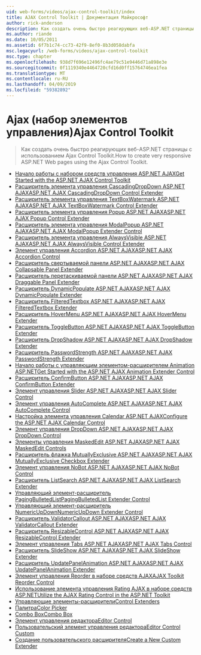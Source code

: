 ```yaml
---
uid: web-forms/videos/ajax-control-toolkit/index
title: AJAX Control Toolkit | Документация Майкрософт
author: rick-anderson
description: Как создать очень быстро реагирующих веб-ASP.NET страницы с использованием Ajax Control Toolkit.
ms.author: riande
ms.date: 10/05/2011
ms.assetid: 6f7b1c74-cc73-42f9-8ef0-8b3d058dabfa
msc.legacyurl: /web-forms/videos/ajax-control-toolkit
msc.type: chapter
ms.openlocfilehash: 938d7f696e12496fc4ae79c51e9446d71a898e3e
ms.sourcegitcommit: 0f1119340e4464720cfd16d0ff15764746ea1fea
ms.translationtype: MT
ms.contentlocale: ru-RU
ms.lasthandoff: 04/09/2019
ms.locfileid: "59382892"
---
```

# <a name="ajax-control-toolkit"></a><span data-ttu-id="dd620-103">Ajax (набор элементов управления)</span><span class="sxs-lookup"><span data-stu-id="dd620-103">Ajax Control Toolkit</span></span>

> <span data-ttu-id="dd620-104">Как создать очень быстро реагирующих веб-ASP.NET страницы с использованием Ajax Control Toolkit.</span><span class="sxs-lookup"><span data-stu-id="dd620-104">How to create very responsive ASP.NET Web pages using the Ajax Control Toolkit.</span></span>


- [<span data-ttu-id="dd620-105">Начало работы с набором средств управления ASP.NET AJAX</span><span class="sxs-lookup"><span data-stu-id="dd620-105">Get Started with the ASP.NET AJAX Control Toolkit</span></span>](how-do-i-get-started-with-the-aspnet-ajax-control-toolkit.md)
- [<span data-ttu-id="dd620-106">Расширитель элемента управления CascadingDropDown ASP.NET AJAX</span><span class="sxs-lookup"><span data-stu-id="dd620-106">ASP.NET AJAX CascadingDropDown Control Extender</span></span>](how-do-i-use-the-aspnet-ajax-cascadingdropdown-control-extender.md)
- [<span data-ttu-id="dd620-107">Расширитель элемента управления TextBoxWatermark ASP.NET AJAX</span><span class="sxs-lookup"><span data-stu-id="dd620-107">ASP.NET AJAX TextBoxWatermark Control Extender</span></span>](how-do-i-use-the-aspnet-ajax-textboxwatermark-control-extender.md)
- [<span data-ttu-id="dd620-108">Расширитель элемента управления Popup ASP.NET AJAX</span><span class="sxs-lookup"><span data-stu-id="dd620-108">ASP.NET AJAX Popup Control Extender</span></span>](how-do-i-use-the-aspnet-ajax-popup-control-extender.md)
- [<span data-ttu-id="dd620-109">Расширитель элемента управления ModalPopup ASP.NET AJAX</span><span class="sxs-lookup"><span data-stu-id="dd620-109">ASP.NET AJAX ModalPopup Extender Control</span></span>](how-do-i-use-the-aspnet-ajax-modalpopup-extender-control.md)
- [<span data-ttu-id="dd620-110">Расширитель элемента управления AlwaysVisible ASP.NET AJAX</span><span class="sxs-lookup"><span data-stu-id="dd620-110">ASP.NET AJAX AlwaysVisible Control Extender</span></span>](how-do-i-use-the-aspnet-ajax-alwaysvisible-control-extender.md)
- [<span data-ttu-id="dd620-111">Элемент управления Accordion ASP.NET AJAX</span><span class="sxs-lookup"><span data-stu-id="dd620-111">ASP.NET AJAX Accordion Control</span></span>](how-do-i-use-the-aspnet-ajax-accordion-control.md)
- [<span data-ttu-id="dd620-112">Расширитель свертываемой панели ASP.NET AJAX</span><span class="sxs-lookup"><span data-stu-id="dd620-112">ASP.NET AJAX Collapsable Panel Extender</span></span>](how-do-i-use-the-aspnet-ajax-collapsable-panel-extender.md)
- [<span data-ttu-id="dd620-113">Расширитель перетаскиваемой панели ASP.NET AJAX</span><span class="sxs-lookup"><span data-stu-id="dd620-113">ASP.NET AJAX Draggable Panel Extender</span></span>](how-do-i-use-the-aspnet-ajax-draggable-panel-extender.md)
- [<span data-ttu-id="dd620-114">Расширитель DynamicPopulate ASP.NET AJAX</span><span class="sxs-lookup"><span data-stu-id="dd620-114">ASP.NET AJAX DynamicPopulate Extender</span></span>](how-do-i-use-the-aspnet-ajax-dynamicpopulate-extender.md)
- [<span data-ttu-id="dd620-115">Расширитель FilteredTextbox ASP.NET AJAX</span><span class="sxs-lookup"><span data-stu-id="dd620-115">ASP.NET AJAX FilteredTextbox Extender</span></span>](how-do-i-use-the-aspnet-ajax-filteredtextbox-extender.md)
- [<span data-ttu-id="dd620-116">Расширитель HoverMenu ASP.NET AJAX</span><span class="sxs-lookup"><span data-stu-id="dd620-116">ASP.NET AJAX HoverMenu Extender</span></span>](how-do-i-use-the-aspnet-ajax-hovermenu-extender.md)
- [<span data-ttu-id="dd620-117">Расширитель ToggleButton ASP.NET AJAX</span><span class="sxs-lookup"><span data-stu-id="dd620-117">ASP.NET AJAX ToggleButton Extender</span></span>](how-do-i-use-the-aspnet-ajax-togglebutton-extender.md)
- [<span data-ttu-id="dd620-118">Расширитель DropShadow ASP.NET AJAX</span><span class="sxs-lookup"><span data-stu-id="dd620-118">ASP.NET AJAX DropShadow Extender</span></span>](how-do-i-use-the-aspnet-ajax-dropshadow-extender.md)
- [<span data-ttu-id="dd620-119">Расширитель PasswordStrength ASP.NET AJAX</span><span class="sxs-lookup"><span data-stu-id="dd620-119">ASP.NET AJAX PasswordStrength Extender</span></span>](how-do-i-use-the-aspnet-ajax-passwordstrength-extender.md)
- [<span data-ttu-id="dd620-120">Начало работы с управляющим элементом-расширителем Animation ASP.NET</span><span class="sxs-lookup"><span data-stu-id="dd620-120">Get Started with the ASP.NET AJAX Animation Extender Control</span></span>](how-do-i-get-started-with-the-aspnet-ajax-animation-extender-control.md)
- [<span data-ttu-id="dd620-121">Расширитель ConfirmButton ASP.NET AJAX</span><span class="sxs-lookup"><span data-stu-id="dd620-121">ASP.NET AJAX ConfirmButton Extender</span></span>](how-do-i-use-the-aspnet-ajax-confirmbutton-extender.md)
- [<span data-ttu-id="dd620-122">Элемент управления Slider ASP.NET AJAX</span><span class="sxs-lookup"><span data-stu-id="dd620-122">ASP.NET AJAX Slider Control</span></span>](how-do-i-use-the-aspnet-ajax-slider-control.md)
- [<span data-ttu-id="dd620-123">Элемент управления AutoComplete ASP.NET AJAX</span><span class="sxs-lookup"><span data-stu-id="dd620-123">ASP.NET AJAX AutoComplete Control</span></span>](how-do-i-use-the-aspnet-ajax-autocomplete-control.md)
- [<span data-ttu-id="dd620-124">Настройка элемента управления Calendar ASP.NET AJAX</span><span class="sxs-lookup"><span data-stu-id="dd620-124">Configure the ASP.NET AJAX Calendar Control</span></span>](how-do-i-configure-the-aspnet-ajax-calendar-control.md)
- [<span data-ttu-id="dd620-125">Элемент управления DropDown ASP.NET AJAX</span><span class="sxs-lookup"><span data-stu-id="dd620-125">ASP.NET AJAX DropDown Control</span></span>](how-do-i-use-the-aspnet-ajax-dropdown-control.md)
- [<span data-ttu-id="dd620-126">Элементы управления MaskedEdit ASP.NET AJAX</span><span class="sxs-lookup"><span data-stu-id="dd620-126">ASP.NET AJAX MaskedEdit Controls</span></span>](how-do-i-use-the-aspnet-ajax-maskededit-controls.md)
- [<span data-ttu-id="dd620-127">Расширитель флажка MutuallyExclusive ASP.NET AJAX</span><span class="sxs-lookup"><span data-stu-id="dd620-127">ASP.NET AJAX MutuallyExclusive Checkbox Extender</span></span>](how-do-i-use-the-aspnet-ajax-mutuallyexclusive-checkbox-extender.md)
- [<span data-ttu-id="dd620-128">Элемент управления NoBot ASP.NET AJAX</span><span class="sxs-lookup"><span data-stu-id="dd620-128">ASP.NET AJAX NoBot Control</span></span>](how-do-i-use-the-aspnet-ajax-nobot-control.md)
- [<span data-ttu-id="dd620-129">Расширитель ListSearch ASP.NET AJAX</span><span class="sxs-lookup"><span data-stu-id="dd620-129">ASP.NET AJAX ListSearch Extender</span></span>](how-do-i-use-the-aspnet-ajax-listsearch-extender.md)
- [<span data-ttu-id="dd620-130">Управляющий элемент-расширитель PagingBulletedList</span><span class="sxs-lookup"><span data-stu-id="dd620-130">PagingBulletedList Extender Control</span></span>](how-do-i-use-the-pagingbulletedlist-extender-control.md)
- [<span data-ttu-id="dd620-131">Управляющий элемент-расширитель NumericUpDown</span><span class="sxs-lookup"><span data-stu-id="dd620-131">NumericUpDown Extender Control</span></span>](how-do-i-use-the-numericupdown-extender-control.md)
- [<span data-ttu-id="dd620-132">Расширитель ValidatorCallout ASP.NET AJAX</span><span class="sxs-lookup"><span data-stu-id="dd620-132">ASP.NET AJAX ValidatorCallout Extender</span></span>](how-do-i-use-the-aspnet-ajax-validatorcallout-extender.md)
- [<span data-ttu-id="dd620-133">Расширитель ResizableControl ASP.NET AJAX</span><span class="sxs-lookup"><span data-stu-id="dd620-133">ASP.NET AJAX ResizableControl Extender</span></span>](how-do-i-use-the-aspnet-ajax-resizablecontrol-extender.md)
- [<span data-ttu-id="dd620-134">Элемент управления Tabs ASP.NET AJAX</span><span class="sxs-lookup"><span data-stu-id="dd620-134">ASP.NET AJAX Tabs Control</span></span>](how-do-i-use-the-aspnet-ajax-tabs-control.md)
- [<span data-ttu-id="dd620-135">Расширитель SlideShow ASP.NET AJAX</span><span class="sxs-lookup"><span data-stu-id="dd620-135">ASP.NET AJAX SlideShow Extender</span></span>](how-do-i-use-the-aspnet-ajax-slideshow-extender.md)
- [<span data-ttu-id="dd620-136">Расширитель UpdatePanelAnimation ASP.NET AJAX</span><span class="sxs-lookup"><span data-stu-id="dd620-136">ASP.NET AJAX UpdatePanelAnimation Extender</span></span>](how-do-i-use-the-aspnet-ajax-updatepanelanimation-extender.md)
- [<span data-ttu-id="dd620-137">Элемент управления Reorder в наборе средств AJAX</span><span class="sxs-lookup"><span data-stu-id="dd620-137">AJAX Toolkit Reorder Control</span></span>](how-do-i-the-ajax-toolkit-reorder-control.md)
- [<span data-ttu-id="dd620-138">Использование элемента управления Rating AJAX в наборе средств ASP.NET</span><span class="sxs-lookup"><span data-stu-id="dd620-138">Utilize the AJAX Rating Control in the ASP.NET Toolkit</span></span>](utilize-the-ajax-rating-control-in-the-aspnet-toolkit.md)
- [<span data-ttu-id="dd620-139">Управляющие элементы-расширители</span><span class="sxs-lookup"><span data-stu-id="dd620-139">Control Extenders</span></span>](control-extenders.md)
- [<span data-ttu-id="dd620-140">Палитра</span><span class="sxs-lookup"><span data-stu-id="dd620-140">Color Picker</span></span>](color-picker.md)
- [<span data-ttu-id="dd620-141">Combo Box</span><span class="sxs-lookup"><span data-stu-id="dd620-141">Combo Box</span></span>](combo-box.md)
- [<span data-ttu-id="dd620-142">Элемент управления редактора</span><span class="sxs-lookup"><span data-stu-id="dd620-142">Editor Control</span></span>](editor-control.md)
- [<span data-ttu-id="dd620-143">Пользовательский элемент управления редактора</span><span class="sxs-lookup"><span data-stu-id="dd620-143">Editor Control Custom</span></span>](editor-control-custom.md)
- [<span data-ttu-id="dd620-144">Создание пользовательского расширителя</span><span class="sxs-lookup"><span data-stu-id="dd620-144">Create a New Custom Extender</span></span>](create-a-new-custom-extender.md)
